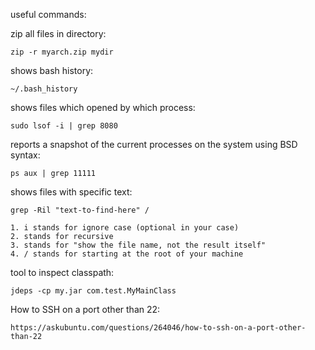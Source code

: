 useful commands:

zip all files in directory:
```
zip -r myarch.zip mydir
```
shows bash history:
```
~/.bash_history
```
 shows files which opened by which process:
```
sudo lsof -i | grep 8080
```
reports a snapshot of the current processes on the system using BSD syntax:
```
ps aux | grep 11111
```
shows files with specific text:

```
grep -Ril "text-to-find-here" /

1. i stands for ignore case (optional in your case)
2. stands for recursive
3. stands for "show the file name, not the result itself"
4. / stands for starting at the root of your machine
```
tool to inspect classpath:
```
jdeps -cp my.jar com.test.MyMainClass
```
How to SSH on a port other than 22:
```
https://askubuntu.com/questions/264046/how-to-ssh-on-a-port-other-than-22
```
